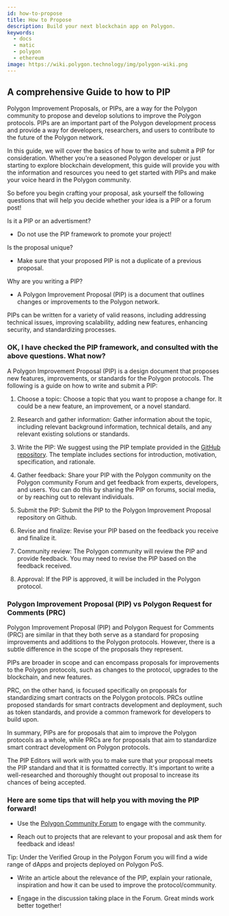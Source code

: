 ```yaml
---
id: how-to-propose
title: How to Propose
description: Build your next blockchain app on Polygon.
keywords:
  - docs
  - matic
  - polygon
  - ethereum
image: https://wiki.polygon.technology/img/polygon-wiki.png
---
```


A comprehensive Guide to how to PIP
-----------------------------------

Polygon Improvement Proposals, or PIPs, are a way for the Polygon community to propose and develop solutions to improve the Polygon protocols. PIPs are an important part of the Polygon development process and provide a way for developers, researchers, and users to contribute to the future of the Polygon network.

In this guide, we will cover the basics of how to write and submit a PIP for consideration. Whether you're a seasoned Polygon developer or just starting to explore blockchain development, this guide will provide you with the information and resources you need to get started with PIPs and make your voice heard in the Polygon community.

So before you begin crafting your proposal, ask yourself the following questions that will help you decide whether your idea is a PIP or a forum post!

Is it a PIP or an advertisment?

-   Do not use the PIP framework to promote your project!

Is the proposal unique?

-   Make sure that your proposed PIP is not a duplicate of a previous proposal.

Why are you writing a PIP?

-   A Polygon Improvement Proposal (PIP) is a document that outlines changes or improvements to the Polygon network. 

PIPs can be written for a variety of valid reasons, including addressing technical issues, improving scalability, adding new features, enhancing security, and standardizing processes.

### OK, I have checked the PIP framework, and consulted with the above questions. What now?

A Polygon Improvement Proposal (PIP) is a design document that proposes new features, improvements, or standards for the Polygon protocols. The following is a guide on how to write and submit a PIP:

1.  Choose a topic: Choose a topic that you want to propose a change for. It could be a new feature, an improvement, or a novel standard.

2.  Research and gather information: Gather information about the topic, including relevant background information, technical details, and any relevant existing solutions or standards.

3.  Write the PIP: We suggest using the PIP template provided in the [GitHub repository](https://github.com/maticnetwork/Polygon-Improvement-Proposals). The template includes sections for introduction, motivation, specification, and rationale.

4.  Gather feedback: Share your PIP with the Polygon community on the Polygon community Forum and get feedback from experts, developers, and users. You can do this by sharing the PIP on forums, social media, or by reaching out to relevant individuals.

5.  Submit the PIP: Submit the PIP to the Polygon Improvement Proposal repository on Github.

6.  Revise and finalize: Revise your PIP based on the feedback you receive and finalize it.

7.  Community review: The Polygon community will review the PIP and provide feedback. You may need to revise the PIP based on the feedback received.

8.  Approval: If the PIP is approved, it will be included in the Polygon protocol.

### Polygon Improvement Proposal (PIP) vs Polygon Request for Comments (PRC)

Polygon Improvement Proposal (PIP) and Polygon Request for Comments (PRC) are similar in that they both serve as a standard for proposing improvements and additions to the Polygon protocols. However, there is a subtle difference in the scope of the proposals they represent.

PIPs are broader in scope and can encompass proposals for improvements to the Polygon protocols, such as changes to the protocol, upgrades to the blockchain, and new features.

PRC, on the other hand, is focused specifically on proposals for standardizing smart contracts on the Polygon protocols. PRCs outline proposed standards for smart contracts development and deployment, such as token standards, and provide a common framework for developers to build upon.

In summary, PIPs are for proposals that aim to improve the Polygon protocols as a whole, while PRCs are for proposals that aim to standardize smart contract development on Polygon protocols.

The PIP Editors will work with you to make sure that your proposal meets the PIP standard and that it is formatted correctly. It's important to write a well-researched and thoroughly thought out proposal to increase its chances of being accepted.

### Here are some tips that will help you with moving the PIP forward!

-   Use the [Polygon Community Forum](https://forum.polygon.technology/tag/pip) to engage with the community.

-   Reach out to projects that are relevant to your proposal and ask them for feedback and ideas! 

Tip: Under the Verified Group in the Polygon Forum you will find a wide range of dApps and projects deployed on Polygon PoS. 

-   Write an article about the relevance of the PIP, explain your rationale, inspiration and how it can be used to improve the protocol/community. 

-   Engage in the discussion taking place in the Forum. Great minds work better together!

